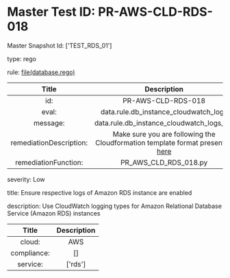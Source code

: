 



# Master Test ID: PR-AWS-CLD-RDS-018


Master Snapshot Id: ['TEST_RDS_01']

type: rego

rule: [file(database.rego)]  
  
  
  
  

|Title|Description|
| :---: | :---: |
|id: |PR-AWS-CLD-RDS-018|
|eval: |data.rule.db_instance_cloudwatch_logs|
|message: |data.rule.db_instance_cloudwatch_logs_err|
|remediationDescription: |Make sure you are following the Cloudformation template format presented <a href='https://docs.aws.amazon.com/AWSCloudFormation/latest/UserGuide/aws-properties-rds-database-instance.html#cfn-rds-dbinstance-enablecloudwatchlogsexports' target='_blank'>here</a>|
|remediationFunction: |PR_AWS_CLD_RDS_018.py|


severity: Low

title: Ensure respective logs of Amazon RDS instance are enabled

description: Use CloudWatch logging types for Amazon Relational Database Service (Amazon RDS) instances  
  
  

|Title|Description|
| :---: | :---: |
|cloud: |AWS|
|compliance: |[]|
|service: |['rds']|



[file(database.rego)]: https://github.com/prancer-io/prancer-compliance-test/tree/master/aws/cloud/database.rego
